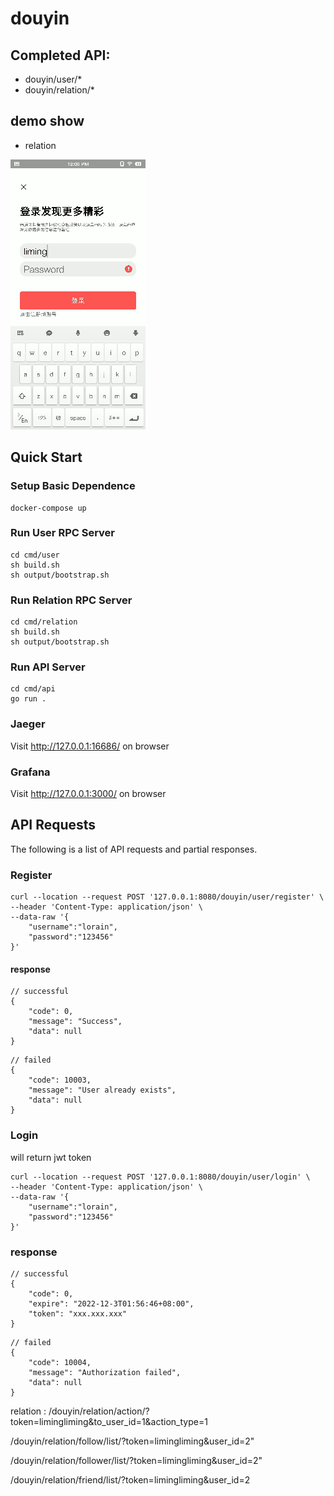 # douyin

##  Completed API:
+ douyin/user/*
+ douyin/relation/*
##  demo show 
+ relation

![](/gif/relation.gif)

## Quick Start
### Setup Basic Dependence
```
docker-compose up
```

### Run User RPC Server
```
cd cmd/user
sh build.sh
sh output/bootstrap.sh
```
### Run Relation RPC Server
```
cd cmd/relation
sh build.sh
sh output/bootstrap.sh
```

### Run API Server
```
cd cmd/api
go run .
```

### Jaeger
Visit http://127.0.0.1:16686/ on browser

### Grafana
Visit http://127.0.0.1:3000/ on browser

## API Requests
The following is a list of API requests and partial responses.

### Register
```
curl --location --request POST '127.0.0.1:8080/douyin/user/register' \
--header 'Content-Type: application/json' \
--data-raw '{
    "username":"lorain",
    "password":"123456"
}'
```
#### response
```
// successful
{
    "code": 0,
    "message": "Success",
    "data": null
}
```
```
// failed
{
    "code": 10003,
    "message": "User already exists",
    "data": null
}
```
### Login
will return jwt token
```
curl --location --request POST '127.0.0.1:8080/douyin/user/login' \
--header 'Content-Type: application/json' \
--data-raw '{
    "username":"lorain",
    "password":"123456"
}'
```
### response

```
// successful
{
    "code": 0,
    "expire": "2022-12-3T01:56:46+08:00",
    "token": "xxx.xxx.xxx"
}
```
```
// failed
{
    "code": 10004,
    "message": "Authorization failed",
    "data": null
}
```


relation :
/douyin/relation/action/?token=limingliming&to_user_id=1&action_type=1

/douyin/relation/follow/list/?token=limingliming&user_id=2"

/douyin/relation/follower/list/?token=limingliming&user_id=2"

/douyin/relation/friend/list/?token=limingliming&user_id=2